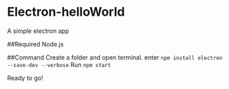 # Electron-helloWorld
A simple electron app



##Required
Node.js 


##Command 
Create a folder and open terminal. 
enter ``` npm install electron --save-dev --verbose ```
Run ``` npm start ```


Ready to go! 
